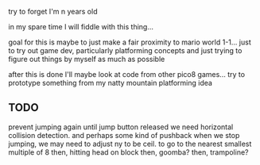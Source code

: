 try to forget I'm n years old

in my spare time I will fiddle with this thing... 

goal for this is maybe to just make a fair proximity to mario world 1-1... 
just to try out game dev, particularly platforming concepts 
and just trying to figure out things by myself as much as possible

after this is done I'll maybe look at code from other pico8 games... try to prototype something
from my natty mountain platforming idea 

## TODO


prevent jumping again until jump button released
we need horizontal collision detection.  and perhaps some kind of pushback
when we stop jumping, we may need to adjust ny to be ceil.  to go to the nearest smallest multiple of 8
then, hitting head on block
then, goomba? 
then, trampoline? 




